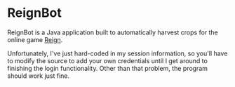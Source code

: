 # ReignBot

ReignBot is a Java application built to automatically harvest crops for the online game [Reign](http://reign.ws/).

Unfortunately, I've just hard-coded in my session information, so you'll have to modify the source to add your own
credentials until I get around to finishing the login functionality. Other than that problem, the program should work just fine.
